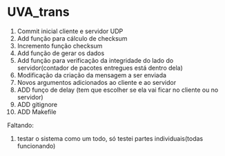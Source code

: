 # UVA_trans
1) Commit inicial cliente e servidor UDP
2) Add função para cálculo de checksum
3) Incremento função checksum
4) Add função de gerar os dados
5) Add função para verificação da integridade do lado do servidor(contador de pacotes entregues está dentro dela)
6) Modificação da criação da mensagem a ser enviada
7) Novos argumentos adicionados ao cliente e ao servidor
8) ADD funço de delay (tem que escolher se ela vai ficar no cliente ou no servidor)
9) ADD gitignore
10) ADD Makefile


Faltando:
1) testar o sistema como um todo, só testei partes individuais(todas funcionando)
